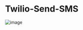 # Twilio-Send-SMS

![image](https://user-images.githubusercontent.com/59916393/107930908-9f6bec00-6fa1-11eb-9a47-2e9726b5940a.png)
